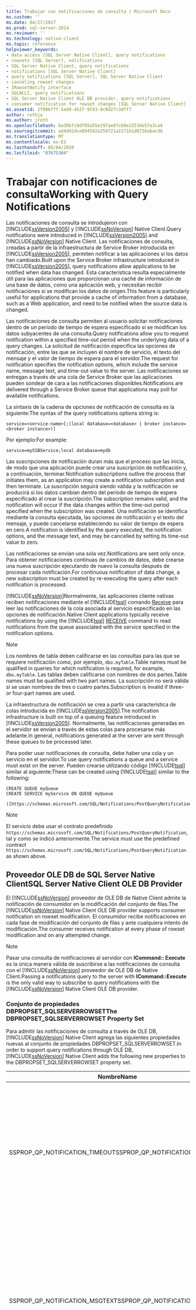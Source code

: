 ```yaml
---
title: Trabajar con notificaciones de consulta | Microsoft Docs
ms.custom: ''
ms.date: 04/27/2017
ms.prod: sql-server-2014
ms.reviewer: ''
ms.technology: native-client
ms.topic: reference
helpviewer_keywords:
- data access [SQL Server Native Client], query notifications
- rowsets [SQL Server], notifications
- SQL Server Native Client, query notifications
- notifications [SQL Server Native Client]
- query notifications [SQL Server], SQL Server Native Client
- canceling rowset changes
- IRowsetNotify interface
- SQLNCLI, query notifications
- SQL Server Native Client OLE DB provider, query notifications
- consumer notification for rowset changes [SQL Server Native Client]
ms.assetid: 2f906fff-5ed9-4527-9fd3-9c0d27c3dff7
author: rothja
ms.author: jroth
ms.openlocfilehash: ba30bfc8df05a55e297ae8fcb8e2253de57e3ca6
ms.sourcegitcommit: ad4d92dce894592a259721a1571b1d8736abacdb
ms.translationtype: MT
ms.contentlocale: es-ES
ms.lasthandoff: 08/04/2020
ms.locfileid: "87675304"
---
```

# <a name="working-with-query-notifications"></a><span data-ttu-id="7e2c2-102">Trabajar con notificaciones de consulta</span><span class="sxs-lookup"><span data-stu-id="7e2c2-102">Working with Query Notifications</span></span>
  <span data-ttu-id="7e2c2-103">Las notificaciones de consulta se introdujeron con [!INCLUDE[ssVersion2005](../../../includes/ssversion2005-md.md)] y [!INCLUDE[ssNoVersion](../../../includes/ssnoversion-md.md)] Native Client.</span><span class="sxs-lookup"><span data-stu-id="7e2c2-103">Query notifications were introduced in [!INCLUDE[ssVersion2005](../../../includes/ssversion2005-md.md)] and [!INCLUDE[ssNoVersion](../../../includes/ssnoversion-md.md)] Native Client.</span></span> <span data-ttu-id="7e2c2-104">Las notificaciones de consulta, creadas a partir de la infraestructura de Service Broker introducida en [!INCLUDE[ssVersion2005](../../../includes/ssversion2005-md.md)], permiten notificar a las aplicaciones si los datos han cambiado.</span><span class="sxs-lookup"><span data-stu-id="7e2c2-104">Built upon the Service Broker infrastructure introduced in [!INCLUDE[ssVersion2005](../../../includes/ssversion2005-md.md)], query notifications allow applications to be notified when data has changed.</span></span> <span data-ttu-id="7e2c2-105">Esta característica resulta especialmente útil para las aplicaciones que proporcionan una caché de información de una base de datos, como una aplicación web, y necesitan recibir notificaciones si se modifican los datos de origen.</span><span class="sxs-lookup"><span data-stu-id="7e2c2-105">This feature is particularly useful for applications that provide a cache of information from a database, such as a Web application, and need to be notified when the source data is changed.</span></span>  
  
 <span data-ttu-id="7e2c2-106">Las notificaciones de consulta permiten al usuario solicitar notificaciones dentro de un período de tiempo de espera especificado si se modifican los datos subyacentes de una consulta.</span><span class="sxs-lookup"><span data-stu-id="7e2c2-106">Query notifications allow you to request notification within a specified time-out period when the underlying data of a query changes.</span></span> <span data-ttu-id="7e2c2-107">La solicitud de notificación especifica las opciones de notificación, entre las que se incluyen el nombre de servicio, el texto del mensaje y el valor de tiempo de espera para el servidor.</span><span class="sxs-lookup"><span data-stu-id="7e2c2-107">The request for notification specifies the notification options, which include the service name, message text, and time-out value to the server.</span></span> <span data-ttu-id="7e2c2-108">Las notificaciones se entregan a través de una cola de Service Broker que las aplicaciones pueden sondear de cara a las notificaciones disponibles.</span><span class="sxs-lookup"><span data-stu-id="7e2c2-108">Notifications are delivered through a Service Broker queue that applications may poll for available notifications.</span></span>  
  
 <span data-ttu-id="7e2c2-109">La sintaxis de la cadena de opciones de notificación de consulta es la siguiente:</span><span class="sxs-lookup"><span data-stu-id="7e2c2-109">The syntax of the query notifications options string is:</span></span>  
  
 `service=<service-name>[;(local database=<database> | broker instance=<broker instance>)]`  
  
 <span data-ttu-id="7e2c2-110">Por ejemplo:</span><span class="sxs-lookup"><span data-stu-id="7e2c2-110">For example:</span></span>  
  
 `service=mySSBService;local database=mydb`  
  
 <span data-ttu-id="7e2c2-111">Las suscripciones de notificación duran más que el proceso que las inicia, de modo que una aplicación puede crear una suscripción de notificación y, a continuación, terminar.</span><span class="sxs-lookup"><span data-stu-id="7e2c2-111">Notification subscriptions outlive the process that initiates them, as an application may create a notification subscription and then terminate.</span></span> <span data-ttu-id="7e2c2-112">La suscripción seguirá siendo válida y la notificación se producirá si los datos cambian dentro del período de tiempo de espera especificado al crear la suscripción.</span><span class="sxs-lookup"><span data-stu-id="7e2c2-112">The subscription remains valid, and the notification will occur if the data changes within the time-out period specified when the subscription was created.</span></span> <span data-ttu-id="7e2c2-113">Una notificación se identifica mediante la consulta ejecutada, las opciones de notificación y el texto del mensaje, y puede cancelarse estableciendo su valor de tiempo de espera en cero.</span><span class="sxs-lookup"><span data-stu-id="7e2c2-113">A notification is identified by the query executed, the notification options, and the message text, and may be cancelled by setting its time-out value to zero.</span></span>  
  
 <span data-ttu-id="7e2c2-114">Las notificaciones se envían una sola vez.</span><span class="sxs-lookup"><span data-stu-id="7e2c2-114">Notifications are sent only once.</span></span> <span data-ttu-id="7e2c2-115">Para obtener notificaciones continuas de cambios de datos, debe crearse una nueva suscripción ejecutando de nuevo la consulta después de procesar cada notificación.</span><span class="sxs-lookup"><span data-stu-id="7e2c2-115">For continuous notification of data change, a new subscription must be created by re-executing the query after each notification is processed.</span></span>  
  
 [!INCLUDE[ssNoVersion](../../../includes/ssnoversion-md.md)]<span data-ttu-id="7e2c2-116">Normalmente, las aplicaciones cliente nativas reciben notificaciones mediante el [!INCLUDE[tsql](../../../includes/tsql-md.md)] comando [Receive](/sql/t-sql/statements/receive-transact-sql) para leer las notificaciones de la cola asociada al servicio especificado en las opciones de notificación.</span><span class="sxs-lookup"><span data-stu-id="7e2c2-116">Native Client applications typically receive notifications by using the [!INCLUDE[tsql](../../../includes/tsql-md.md)] [RECEIVE](/sql/t-sql/statements/receive-transact-sql) command to read notifications from the queue associated with the service specified in the notification options.</span></span>  
  
> [!NOTE]  
>  <span data-ttu-id="7e2c2-117">Los nombres de tabla deben calificarse en las consultas para las que se requiere notificación como, por ejemplo, `dbo.myTable`.</span><span class="sxs-lookup"><span data-stu-id="7e2c2-117">Table names must be qualified in queries for which notification is required, for example, `dbo.myTable`.</span></span> <span data-ttu-id="7e2c2-118">Las tablas deben calificarse con nombres de dos partes.</span><span class="sxs-lookup"><span data-stu-id="7e2c2-118">Table names must be qualified with two part names.</span></span> <span data-ttu-id="7e2c2-119">La suscripción no será válida si se usan nombres de tres o cuatro partes.</span><span class="sxs-lookup"><span data-stu-id="7e2c2-119">Subscription is invalid if three- or four-part names are used.</span></span>  
  
 <span data-ttu-id="7e2c2-120">La infraestructura de notificación se crea a partir una característica de colas introducida en [!INCLUDE[ssVersion2005](../../../includes/ssversion2005-md.md)].</span><span class="sxs-lookup"><span data-stu-id="7e2c2-120">The notification infrastructure is built on top of a queuing feature introduced in [!INCLUDE[ssVersion2005](../../../includes/ssversion2005-md.md)].</span></span> <span data-ttu-id="7e2c2-121">Normalmente, las notificaciones generadas en el servidor se envían a través de estas colas para procesarse más adelante.</span><span class="sxs-lookup"><span data-stu-id="7e2c2-121">In general, notifications generated at the server are sent through these queues to be processed later.</span></span>  
  
 <span data-ttu-id="7e2c2-122">Para poder usar notificaciones de consulta, debe haber una cola y un servicio en el servidor.</span><span class="sxs-lookup"><span data-stu-id="7e2c2-122">To use query notifications a queue and a service must exist on the server.</span></span> <span data-ttu-id="7e2c2-123">Pueden crearse utilizando código [!INCLUDE[tsql](../../../includes/tsql-md.md)] similar al siguiente:</span><span class="sxs-lookup"><span data-stu-id="7e2c2-123">These can be created using [!INCLUDE[tsql](../../../includes/tsql-md.md)] similar to the following:</span></span>  
  
```  
CREATE QUEUE myQueue  
CREATE SERVICE myService ON QUEUE myQueue   
  
([https://schemas.microsoft.com/SQL/Notifications/PostQueryNotification])  
```  
  
> [!NOTE]  
>  <span data-ttu-id="7e2c2-124">El servicio debe usar el contrato predefinido `https://schemas.microsoft.com/SQL/Notifications/PostQueryNotification`, tal y como se indicó anteriormente.</span><span class="sxs-lookup"><span data-stu-id="7e2c2-124">The service must use the predefined contract `https://schemas.microsoft.com/SQL/Notifications/PostQueryNotification` as shown above.</span></span>  
  
## <a name="sql-server-native-client-ole-db-provider"></a><span data-ttu-id="7e2c2-125">Proveedor OLE DB de SQL Server Native Client</span><span class="sxs-lookup"><span data-stu-id="7e2c2-125">SQL Server Native Client OLE DB Provider</span></span>  
 <span data-ttu-id="7e2c2-126">El [!INCLUDE[ssNoVersion](../../../includes/ssnoversion-md.md)] proveedor de OLE DB de Native Client admite la notificación de consumidor en la modificación del conjunto de filas.</span><span class="sxs-lookup"><span data-stu-id="7e2c2-126">The [!INCLUDE[ssNoVersion](../../../includes/ssnoversion-md.md)] Native Client OLE DB provider supports consumer notification on rowset modification.</span></span> <span data-ttu-id="7e2c2-127">El consumidor recibe notificaciones en cada fase de modificación del conjunto de filas y ante cualquiera intento de modificación.</span><span class="sxs-lookup"><span data-stu-id="7e2c2-127">The consumer receives notification at every phase of rowset modification and on any attempted change.</span></span>  
  
> [!NOTE]  
>  <span data-ttu-id="7e2c2-128">Pasar una consulta de notificaciones al servidor con **ICommand:: Execute** es la única manera válida de suscribirse a las notificaciones de consulta con el [!INCLUDE[ssNoVersion](../../../includes/ssnoversion-md.md)] proveedor de OLE DB de Native Client.</span><span class="sxs-lookup"><span data-stu-id="7e2c2-128">Passing a notifications query to the server with **ICommand::Execute** is the only valid way to subscribe to query notifications with the [!INCLUDE[ssNoVersion](../../../includes/ssnoversion-md.md)] Native Client OLE DB provider.</span></span>  
  
### <a name="the-dbpropset_sqlserverrowset-property-set"></a><span data-ttu-id="7e2c2-129">Conjunto de propiedades DBPROPSET_SQLSERVERROWSET</span><span class="sxs-lookup"><span data-stu-id="7e2c2-129">The DBPROPSET_SQLSERVERROWSET Property Set</span></span>  
 <span data-ttu-id="7e2c2-130">Para admitir las notificaciones de consulta a través de OLE DB, [!INCLUDE[ssNoVersion](../../../includes/ssnoversion-md.md)] Native Client agrega las siguientes propiedades nuevas al conjunto de propiedades DBPROPSET_SQLSERVERROWSET.</span><span class="sxs-lookup"><span data-stu-id="7e2c2-130">In order to support query notifications through OLE DB, [!INCLUDE[ssNoVersion](../../../includes/ssnoversion-md.md)] Native Client adds the following new properties to the DBPROPSET_SQLSERVERROWSET property set.</span></span>  
  
|<span data-ttu-id="7e2c2-131">Nombre</span><span class="sxs-lookup"><span data-stu-id="7e2c2-131">Name</span></span>|<span data-ttu-id="7e2c2-132">Tipo</span><span class="sxs-lookup"><span data-stu-id="7e2c2-132">Type</span></span>|<span data-ttu-id="7e2c2-133">Descripción</span><span class="sxs-lookup"><span data-stu-id="7e2c2-133">Description</span></span>|  
|----------|----------|-----------------|  
|<span data-ttu-id="7e2c2-134">SSPROP_QP_NOTIFICATION_TIMEOUT</span><span class="sxs-lookup"><span data-stu-id="7e2c2-134">SSPROP_QP_NOTIFICATION_TIMEOUT</span></span>|<span data-ttu-id="7e2c2-135">VT_UI4</span><span class="sxs-lookup"><span data-stu-id="7e2c2-135">VT_UI4</span></span>|<span data-ttu-id="7e2c2-136">Número de segundos que la notificación de consulta va a permanecer activa.</span><span class="sxs-lookup"><span data-stu-id="7e2c2-136">The number of seconds that the query notification is to remain active.</span></span><br /><br /> <span data-ttu-id="7e2c2-137">El valor predeterminado es 432000 segundos (5 días).</span><span class="sxs-lookup"><span data-stu-id="7e2c2-137">The default is 432000 seconds (5 days).</span></span> <span data-ttu-id="7e2c2-138">El valor mínimo es 1 segundo y el valor máximo es 2^31-1 segundos.</span><span class="sxs-lookup"><span data-stu-id="7e2c2-138">The minimum value is 1 second, and the maximum value is 2^31-1 seconds.</span></span>|  
|<span data-ttu-id="7e2c2-139">SSPROP_QP_NOTIFICATION_MSGTEXT</span><span class="sxs-lookup"><span data-stu-id="7e2c2-139">SSPROP_QP_NOTIFICATION_MSGTEXT</span></span>|<span data-ttu-id="7e2c2-140">VT_BSTR</span><span class="sxs-lookup"><span data-stu-id="7e2c2-140">VT_BSTR</span></span>|<span data-ttu-id="7e2c2-141">Texto del mensaje de la notificación.</span><span class="sxs-lookup"><span data-stu-id="7e2c2-141">The message text of the notification.</span></span> <span data-ttu-id="7e2c2-142">Lo define el usuario y no tiene ningún formato predefinido.</span><span class="sxs-lookup"><span data-stu-id="7e2c2-142">This is user defined, and has no predefined format.</span></span><br /><br /> <span data-ttu-id="7e2c2-143">De forma predeterminada, la cadena está vacía.</span><span class="sxs-lookup"><span data-stu-id="7e2c2-143">By default, the string is empty.</span></span> <span data-ttu-id="7e2c2-144">Puede especificarse un mensaje usando de 1 a 2000 caracteres.</span><span class="sxs-lookup"><span data-stu-id="7e2c2-144">You can specify a message using 1-2000 characters.</span></span>|  
|<span data-ttu-id="7e2c2-145">SSPROP_QP_NOTIFICATION_OPTIONS</span><span class="sxs-lookup"><span data-stu-id="7e2c2-145">SSPROP_QP_NOTIFICATION_OPTIONS</span></span>|<span data-ttu-id="7e2c2-146">VT_BSTR</span><span class="sxs-lookup"><span data-stu-id="7e2c2-146">VT_BSTR</span></span>|<span data-ttu-id="7e2c2-147">Opciones de notificación de consulta.</span><span class="sxs-lookup"><span data-stu-id="7e2c2-147">The query notification options.</span></span> <span data-ttu-id="7e2c2-148">Se especifican en una cadena con la sintaxis del valor de *nombre* = *value* .</span><span class="sxs-lookup"><span data-stu-id="7e2c2-148">These are specified in a string with *name*=*value* syntax.</span></span> <span data-ttu-id="7e2c2-149">El usuario es responsable de la creación del servicio y de la lectura de las notificaciones fuera de la cola.</span><span class="sxs-lookup"><span data-stu-id="7e2c2-149">The user is responsible for creating the service and reading notifications off of the queue.</span></span><br /><br /> <span data-ttu-id="7e2c2-150">El valor predeterminado es una cadena vacía.</span><span class="sxs-lookup"><span data-stu-id="7e2c2-150">The default is an empty string.</span></span>|  
  
 <span data-ttu-id="7e2c2-151">La suscripción de notificación se confirma siempre, independientemente de que la instrucción se haya ejecutado en una transacción de usuario o en una confirmación automática o de que la transacción en la que se haya ejecutado la instrucción se haya confirmado o revertido.</span><span class="sxs-lookup"><span data-stu-id="7e2c2-151">The notification subscription is always committed, regardless of whether the statement ran in a user transaction or in auto commit or whether the transaction in which the statement ran committed or rolled back.</span></span> <span data-ttu-id="7e2c2-152">La notificación del servidor se activa ante cualquiera de las siguientes condiciones de notificación no válida: cambio de esquema o datos subyacentes o cuando se alcanza el período de tiempo de espera, lo que ocurra antes.</span><span class="sxs-lookup"><span data-stu-id="7e2c2-152">The server notification fires upon any of the following invalid notification conditions: change of underlying data or schema, or when the timeout period is reached; whichever is first.</span></span> <span data-ttu-id="7e2c2-153">Los registros de notificación se eliminan en cuanto se activan.</span><span class="sxs-lookup"><span data-stu-id="7e2c2-153">Notification registrations are deleted as soon as they are fired.</span></span> <span data-ttu-id="7e2c2-154">Por lo tanto, al recibir las notificaciones, la aplicación debe suscribirse de nuevo en caso de que deseen obtenerse actualizaciones posteriores.</span><span class="sxs-lookup"><span data-stu-id="7e2c2-154">Hence upon receiving notifications, the application must subscribe again in case they want to get further updates.</span></span>  
  
 <span data-ttu-id="7e2c2-155">Otra conexión o subproceso puede comprobar las notificaciones en la cola de destino.</span><span class="sxs-lookup"><span data-stu-id="7e2c2-155">Another connection or thread can check the destination queue for notifications.</span></span> <span data-ttu-id="7e2c2-156">Por ejemplo:</span><span class="sxs-lookup"><span data-stu-id="7e2c2-156">For example:</span></span>  
  
```  
WAITFOR (RECEIVE * FROM MyQueue);   // Where MyQueue is the queue name.   
```  
  
 <span data-ttu-id="7e2c2-157">Tenga en cuenta que SELECT \* no elimina la entrada de la cola; en cambio, RECEIVE \* FROM sí que la elimina.</span><span class="sxs-lookup"><span data-stu-id="7e2c2-157">Note that SELECT \* does not delete the entry from the Queue, however RECEIVE \* FROM does.</span></span> <span data-ttu-id="7e2c2-158">Esto detiene un subproceso del servidor si la cola está vacía.</span><span class="sxs-lookup"><span data-stu-id="7e2c2-158">This stalls a server thread if the queue is empty.</span></span> <span data-ttu-id="7e2c2-159">Si hay entradas en la cola en el momento de la llamada, se devuelven inmediatamente; de lo contrario, la llamada espera a que se realice una entrada en la cola.</span><span class="sxs-lookup"><span data-stu-id="7e2c2-159">If there are queue entries at the time of the call, they are returned immediately; otherwise the call waits until a queue entry is made.</span></span>  
  
```  
RECEIVE * FROM MyQueue  
```  
  
 <span data-ttu-id="7e2c2-160">Si la cola está vacía, esta instrucción devuelve inmediatamente un conjunto de resultados vacío; de lo contrario, devuelve todas las notificaciones en cola.</span><span class="sxs-lookup"><span data-stu-id="7e2c2-160">This statement immediately returns an empty result set if the queue is empty; otherwise it returns all queue notifications.</span></span>  
  
 <span data-ttu-id="7e2c2-161">Si los valores SSPROP_QP_NOTIFICATION_MSGTEXT y SSPROP_QP_NOTIFICATION_OPTIONS son distintos de NULL y no están vacíos, el encabezado TDS de notificación de consulta que contiene las tres propiedades definidas anteriormente se envía al servidor cada vez que se ejecuta el comando.</span><span class="sxs-lookup"><span data-stu-id="7e2c2-161">If SSPROP_QP_NOTIFICATION_MSGTEXT and SSPROP_QP_NOTIFICATION_OPTIONS are non-NULL and non-empty, the query notifications TDS header containing the three properties defined above are sent to the server with each execution of the command.</span></span> <span data-ttu-id="7e2c2-162">Si alguno de estos valores es NULL (o está vacío), el encabezado no se envía y se produce un error DB_E_ERRORSOCCURRED (o DB_S_ERRORSOCCURRED si ambas propiedades están marcadas como opcionales) y el valor de estado se establece en DBPROPSTATUS_BADVALUE.</span><span class="sxs-lookup"><span data-stu-id="7e2c2-162">If either of them is null (or empty), the header is not sent and DB_E_ERRORSOCCURRED is raised, (or DB_S_ERRORSOCCURRED if the properties are both marked as optional), and the status value is set to DBPROPSTATUS_BADVALUE.</span></span> <span data-ttu-id="7e2c2-163">La validación se produce durante la ejecución y preparación.</span><span class="sxs-lookup"><span data-stu-id="7e2c2-163">The validation occurs on Execute/Prepare.</span></span> <span data-ttu-id="7e2c2-164">Del mismo modo, se produce un error DB_S_ERRORSOCCURED cuando las propiedades de notificación de consulta se establecen para conexiones con versiones de [!INCLUDE[ssNoVersion](../../../includes/ssnoversion-md.md)] anteriores a [!INCLUDE[ssVersion2005](../../../includes/ssversion2005-md.md)].</span><span class="sxs-lookup"><span data-stu-id="7e2c2-164">Similarly, DB_S_ERRORSOCCURED is raised when the query notification properties are set for connections to [!INCLUDE[ssNoVersion](../../../includes/ssnoversion-md.md)] versions before [!INCLUDE[ssVersion2005](../../../includes/ssversion2005-md.md)].</span></span> <span data-ttu-id="7e2c2-165">En este caso, el valor de estado es DBPROPSTATUS_NOTSUPPORTED.</span><span class="sxs-lookup"><span data-stu-id="7e2c2-165">The status value in this case is DBPROPSTATUS_NOTSUPPORTED.</span></span>  
  
 <span data-ttu-id="7e2c2-166">Iniciar una suscripción no garantiza que los mensajes posteriores se entregarán correctamente.</span><span class="sxs-lookup"><span data-stu-id="7e2c2-166">Initiating a subscription does not guarantee that subsequent messages will be successfully delivered.</span></span> <span data-ttu-id="7e2c2-167">Además, no se realiza ninguna comprobación de validez del nombre de servicio especificado.</span><span class="sxs-lookup"><span data-stu-id="7e2c2-167">In addition, no check is made as to the validity of the service name specified.</span></span>  
  
> [!NOTE]  
>  <span data-ttu-id="7e2c2-168">La preparación de instrucciones no hará nunca que se inicie una suscripción; esta acción solo se consigue mediante la ejecución de instrucciones, y las notificaciones de consulta no se verán afectadas por el uso de los servicios principales de OLE DB.</span><span class="sxs-lookup"><span data-stu-id="7e2c2-168">Preparing statements will never cause the subscription to be initiated; only statement execution will achieve this and query notifications are not impacted by the use of OLE DB core services.</span></span>  
  
 <span data-ttu-id="7e2c2-169">Para obtener más información sobre el conjunto de propiedades DBPROPSET_SQLSERVERROWSET, vea [propiedades y comportamientos de conjuntos de filas](../../native-client-ole-db-rowsets/rowset-properties-and-behaviors.md).</span><span class="sxs-lookup"><span data-stu-id="7e2c2-169">For more information about the DBPROPSET_SQLSERVERROWSET property set, see [Rowset Properties and Behaviors](../../native-client-ole-db-rowsets/rowset-properties-and-behaviors.md).</span></span>  
  
## <a name="sql-server-native-client-odbc-driver"></a><span data-ttu-id="7e2c2-170">Controlador ODBC de SQL Server Native Client</span><span class="sxs-lookup"><span data-stu-id="7e2c2-170">SQL Server Native Client ODBC Driver</span></span>  
 <span data-ttu-id="7e2c2-171">El [!INCLUDE[ssNoVersion](../../../includes/ssnoversion-md.md)] controlador ODBC de Native Client admite las notificaciones de consulta mediante la adición de tres nuevos atributos a las funciones [SQLGetStmtAttr](../../native-client-odbc-api/sqlgetstmtattr.md) y [SQLSetStmtAttr](../../native-client-odbc-api/sqlsetstmtattr.md) :</span><span class="sxs-lookup"><span data-stu-id="7e2c2-171">The [!INCLUDE[ssNoVersion](../../../includes/ssnoversion-md.md)] Native Client ODBC driver supports query notifications through the addition of three new attributes to the [SQLGetStmtAttr](../../native-client-odbc-api/sqlgetstmtattr.md) and [SQLSetStmtAttr](../../native-client-odbc-api/sqlsetstmtattr.md) functions:</span></span>  
  
-   <span data-ttu-id="7e2c2-172">SQL_SOPT_SS_QUERYNOTIFICATION_MSGTEXT</span><span class="sxs-lookup"><span data-stu-id="7e2c2-172">SQL_SOPT_SS_QUERYNOTIFICATION_MSGTEXT</span></span>  
  
-   <span data-ttu-id="7e2c2-173">SQL_SOPT_SS_QUERYNOTIFICATION_OPTIONS</span><span class="sxs-lookup"><span data-stu-id="7e2c2-173">SQL_SOPT_SS_QUERYNOTIFICATION_OPTIONS</span></span>  
  
-   <span data-ttu-id="7e2c2-174">SQL_SOPT_SS_QUERYNOTIFICATION_TIMEOUT</span><span class="sxs-lookup"><span data-stu-id="7e2c2-174">SQL_SOPT_SS_QUERYNOTIFICATION_TIMEOUT</span></span>  
  
 <span data-ttu-id="7e2c2-175">Si los valores de SQL_SOPT_SS_QUERYNOTIFICATION_MSGTEXT y SQL_SOPT_SS_QUERYNOTIFICATION_OPTIONS son distintos de NULL, el encabezado TDS de notificación de consulta que contiene los tres atributos definidos anteriormente se enviará al servidor cada vez que se ejecute el comando.</span><span class="sxs-lookup"><span data-stu-id="7e2c2-175">If SQL_SOPT_SS_QUERYNOTIFICATION_MSGTEXT and SQL_SOPT_SS_QUERYNOTIFICATION_OPTIONS are not NULL, the query notifications TDS header containing the three attributes defined above will be sent to the server each time the command is executed.</span></span> <span data-ttu-id="7e2c2-176">Si alguno de estos valores es NULL, el encabezado no se envía y se devuelve SQL_SUCCESS_WITH_INFO.</span><span class="sxs-lookup"><span data-stu-id="7e2c2-176">If either of them is null, the header is not sent, and SQL_SUCCESS_WITH_INFO is returned.</span></span> <span data-ttu-id="7e2c2-177">La validación se produce en la [función SQLPrepare](https://go.microsoft.com/fwlink/?LinkId=59360), **SqlExecDirect**y **SqlExecute**, y todas ellas generan un error si los atributos no son válidos.</span><span class="sxs-lookup"><span data-stu-id="7e2c2-177">The validation occurs on [SQLPrepare Function](https://go.microsoft.com/fwlink/?LinkId=59360), **SqlExecDirect**, and **SqlExecute**, all of which fail if the attributes are not valid.</span></span> <span data-ttu-id="7e2c2-178">Del mismo modo, cuando estos atributos de notificación de consulta se establecen para versiones de [!INCLUDE[ssNoVersion](../../../includes/ssnoversion-md.md)] anteriores a [!INCLUDE[ssVersion2005](../../../includes/ssversion2005-md.md)], se produce un error de ejecución con SQL_SUCCESS_WITH_INFO.</span><span class="sxs-lookup"><span data-stu-id="7e2c2-178">Similarly, when these query notification attributes are set for [!INCLUDE[ssNoVersion](../../../includes/ssnoversion-md.md)] versions before [!INCLUDE[ssVersion2005](../../../includes/ssversion2005-md.md)], the execution fails with SQL_SUCCESS_WITH_INFO.</span></span>  
  
> [!NOTE]  
>  <span data-ttu-id="7e2c2-179">La preparación de instrucciones no hará que se inicie nunca la suscripción; la ejecución de la instrucción sí que puede iniciar la suscripción.</span><span class="sxs-lookup"><span data-stu-id="7e2c2-179">Prepare statements will never cause the subscription to be initiated; subscription can be initiated by statement execution.</span></span>  
  
## <a name="special-cases-and-restrictions"></a><span data-ttu-id="7e2c2-180">Restricciones y casos especiales</span><span class="sxs-lookup"><span data-stu-id="7e2c2-180">Special Cases and Restrictions</span></span>  
 <span data-ttu-id="7e2c2-181">Las notificaciones no admiten los siguientes tipos de datos:</span><span class="sxs-lookup"><span data-stu-id="7e2c2-181">The following data types are not supported for notifications:</span></span>  
  
-   `text`  
  
-   `ntext`  
  
-   `image`  
  
 <span data-ttu-id="7e2c2-182">Si se realiza una solicitud de notificación para una consulta que devuelve cualquiera de estos tipos, la notificación se activa inmediatamente, especificando que no fue posible la suscripción de notificación.</span><span class="sxs-lookup"><span data-stu-id="7e2c2-182">If a notification request is made for a query which returns any of these types, the notification fires immediately, specifying that notification subscription was not possible.</span></span>  
  
 <span data-ttu-id="7e2c2-183">Cuando se realiza una solicitud de suscripción para un lote o procedimiento almacenado, se realiza una solicitud de suscripción independiente para cada instrucción del lote o procedimiento almacenado.</span><span class="sxs-lookup"><span data-stu-id="7e2c2-183">If a subscription request is made for a batch or stored procedure, a separate subscription request is made for each statement executed within the batch or stored procedure.</span></span> <span data-ttu-id="7e2c2-184">Las instrucciones EXECUTE no registrarán ninguna notificación, pero enviarán la solicitud de notificación al comando ejecutado.</span><span class="sxs-lookup"><span data-stu-id="7e2c2-184">EXECUTE statements will not register a notification, but will send the notification request to the executed command.</span></span> <span data-ttu-id="7e2c2-185">Si se trata de un lote, el contexto se aplicará a las instrucciones ejecutadas y se aplicarán las mismas reglas descritas anteriormente.</span><span class="sxs-lookup"><span data-stu-id="7e2c2-185">If it is a batch, the context will be applied to the executed statements and the same rules described above apply.</span></span>  
  
 <span data-ttu-id="7e2c2-186">El envío de una consulta de notificación enviada por el mismo usuario en el mismo contexto de base de datos y que tiene la misma plantilla, los mismos valores de parámetro, el mismo identificador de notificación y la misma ubicación de entrega de una suscripción activa existente, renovará la suscripción existente y restablecerá el nuevo tiempo de espera especificado. Esto significa que si se solicita una notificación para consultas idénticas, solo se enviará una notificación.</span><span class="sxs-lookup"><span data-stu-id="7e2c2-186">Submission of a query for notification that was submitted by the same user under the same database context and has the same template, same parameter values, same notification ID, and same delivery location of an existing active subscription, will renew the existing subscription, resetting the new specified time-out. This means that if notification is requested for identical queries, only one notification will be sent.</span></span> <span data-ttu-id="7e2c2-187">Esto se aplicaría a una consulta duplicada de un lote o si se llamó varias veces a una consulta de un procedimiento almacenado.</span><span class="sxs-lookup"><span data-stu-id="7e2c2-187">This would apply to a query duplicated in a batch, or a query in a stored procedure that was called multiple times.</span></span>  
  
## <a name="see-also"></a><span data-ttu-id="7e2c2-188">Consulte también</span><span class="sxs-lookup"><span data-stu-id="7e2c2-188">See Also</span></span>  
 [<span data-ttu-id="7e2c2-189">Características de SQL Server Native Client</span><span class="sxs-lookup"><span data-stu-id="7e2c2-189">SQL Server Native Client Features</span></span>](sql-server-native-client-features.md)  
  
  
